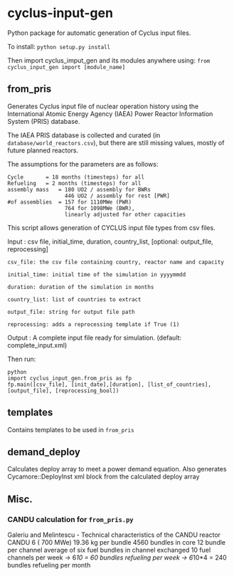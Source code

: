 # cyclus-input-gen
Python package for automatic generation of Cyclus input files.


To install:
``` python setup.py install ```

Then import cyclus_imput_gen and its modules anywhere using:
```from cyclus_input_gen import [module_name] ```

## from_pris
Generates Cyclus input file of nuclear operation history using the International Atomic Energy Agency (IAEA) Power Reactor Information System (PRIS) database.

The IAEA PRIS database is collected and curated (in `database/world_reactors.csv`),
but there are still missing values, mostly of future planned reactors.

The assumptions for the parameters are as follows:

	Cycle 		= 18 months (timesteps) for all
	Refueling 	= 2 months (timesteps) for all
	assembly mass 	= 180 UO2 / assembly for BWRs
			  		  446 UO2 / assembly for rest [PWR]
	#of assemblies 	= 157 for 1110MWe (PWR)
                      764 for 1098MWe (BWR),
                      linearly adjusted for other capacities

This script allows generation of CYCLUS input file types from csv files.

Input : csv file, initial_time, duration, country_list, [optional: output_file, reprocessing]
	    
    csv_file: the csv file containing country, reactor name and capacity
    
    initial_time: initial time of the simulation in yyyymmdd

    duration: duration of the simulation in months

	country_list: list of countries to extract

	output_file: string for output file path

	reprocessing: adds a reprocessing template if True (1)
    
    
Output : A complete input file ready for simulation. (default: complete_input.xml)
    
Then run:
```
python
import cyclus_input_gen.from_pris as fp
fp.main([csv_file], [init_date],[duration], [list_of_countries], [output_file], [reprocessing_bool])
```

## templates
Contains templates to be used in `from_pris`


## demand_deploy
Calculates deploy array to meet a power demand equation.
Also generates Cycamore::DeployInst xml block from the calculated deploy array


## Misc.

### CANDU calculation for `from_pris.py`
Galeriu and Melintescu - Technical characteristics of the CANDU reactor
CANDU 6 ( 700 MWe)
19.36 kg per bundle
4560 bundles in core
12 bundle per channel
average of six fuel bundles in channel exchanged
10 fuel channels per week
-> 6*10 = 60 bundles refueling per week
-> 6*10*4 = 240 bundles refueling per month